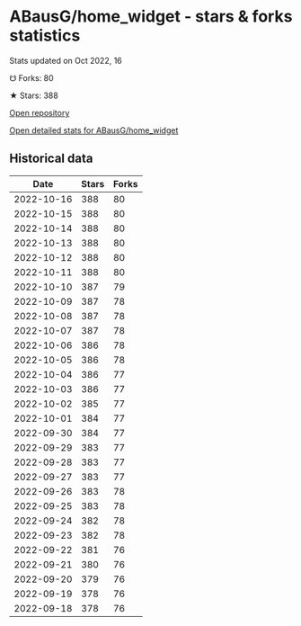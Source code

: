 # ABausG/home_widget - stars & forks statistics

Stats updated on Oct 2022, 16

☋ Forks: 80

★ Stars: 388

[Open repository](https://github.com/ABausG/home_widget)

[Open detailed stats for ABausG/home_widget](https://reviewgithub.com/rep/ABausG/home_widget)

## Historical data
| Date | Stars | Forks |
|------|-------|-------|
| 2022-10-16 | 388 | 80 | 
| 2022-10-15 | 388 | 80 | 
| 2022-10-14 | 388 | 80 | 
| 2022-10-13 | 388 | 80 | 
| 2022-10-12 | 388 | 80 | 
| 2022-10-11 | 388 | 80 | 
| 2022-10-10 | 387 | 79 | 
| 2022-10-09 | 387 | 78 | 
| 2022-10-08 | 387 | 78 | 
| 2022-10-07 | 387 | 78 | 
| 2022-10-06 | 386 | 78 | 
| 2022-10-05 | 386 | 78 | 
| 2022-10-04 | 386 | 77 | 
| 2022-10-03 | 386 | 77 | 
| 2022-10-02 | 385 | 77 | 
| 2022-10-01 | 384 | 77 | 
| 2022-09-30 | 384 | 77 | 
| 2022-09-29 | 383 | 77 | 
| 2022-09-28 | 383 | 77 | 
| 2022-09-27 | 383 | 77 | 
| 2022-09-26 | 383 | 78 | 
| 2022-09-25 | 383 | 78 | 
| 2022-09-24 | 382 | 78 | 
| 2022-09-23 | 382 | 78 | 
| 2022-09-22 | 381 | 76 | 
| 2022-09-21 | 380 | 76 | 
| 2022-09-20 | 379 | 76 | 
| 2022-09-19 | 378 | 76 | 
| 2022-09-18 | 378 | 76 | 

